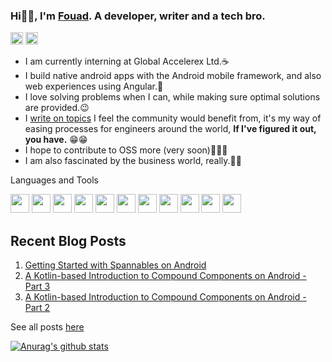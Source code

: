 ### Hi👋🏾, I'm <a href="https://portfolio-rho-two.vercel.app">Fouad</a>. A developer, writer and a tech bro.

<a href="https://twitter.com/olaolaore"><img src="https://github.com/OlaoreFouad/OlaoreFouad/tree/master/images/twitter.png" width="20" /></a>
<a href="https://linkedin.com/olaore-fouad"><img src="https://github.com/OlaoreFouad/OlaoreFouad/tree/master/images/linkedin.png" width="20" /></a>

- I am currently interning at Global Accelerex Ltd.☕
- I build native android apps with the Android mobile framework, and also web experiences using Angular.👤
- I love solving problems when I can, while making sure optimal solutions are provided.😉
- I <a href="https://medium.com/@olaolaore" target="_blank">write on topics</a> I feel the community would benefit from, it's my way of easing processes for engineers around the world, **If I've figured it out, you have.** 😁😁
- I hope to contribute to OSS more (very soon)🎉🎉🎉
- I am also fascinated by the business world, really.👴🏾

Languages and Tools

<code><img src="https://github.com/OlaoreFouad/OlaoreFouad/tree/master/images/android.png" width="30" /></code>
<code><img src="https://github.com/OlaoreFouad/OlaoreFouad/tree/master/images/angular.png" width="30" /></code>
<code><img src="https://github.com/OlaoreFouad/OlaoreFouad/tree/master/images/firebase.png" width="30" /></code>
<code><img src="https://github.com/OlaoreFouad/OlaoreFouad/tree/master/images/github.png" width="30" /></code>
<code><img src="https://github.com/OlaoreFouad/OlaoreFouad/tree/master/images/java.png" width="30" /></code>
<code><img src="https://github.com/OlaoreFouad/OlaoreFouad/tree/master/images/javascript.png" width="30" /></code>
<code><img src="https://github.com/OlaoreFouad/OlaoreFouad/tree/master/images/jira.png" width="30" /></code>
<code><img src="https://github.com/OlaoreFouad/OlaoreFouad/tree/master/images/kotlin.png" width="30" /></code>
<code><img src="https://github.com/OlaoreFouad/OlaoreFouad/tree/master/images/trello.png" width="30" /></code>
<code><img src="https://github.com/OlaoreFouad/OlaoreFouad/tree/master/images/typescript.png" width="30" /></code>
<code><img src="https://github.com/OlaoreFouad/OlaoreFouad/tree/master/images/visualstudio.svg" width="30" /></code>

## Recent Blog Posts
1. <a href="https://medium.com/@olaolaore/getting-started-with-spannables-on-android-46a051d484ec" target="_blank">Getting Started with Spannables on Android</a>
2. <a href="https://medium.com/android-dev-hacks/a-kotlin-based-introduction-to-compound-components-on-android-part-3-eeb7c9250392" target="_blank">A Kotlin-based Introduction to Compound Components on Android - Part 3</a>
3. <a href="https://medium.com/android-dev-hacks/a-kotlin-based-introduction-to-compound-components-on-android-part-2-f33d7179b5c8" target="_blank">A Kotlin-based Introduction to Compound Components on Android - Part 2</a>

See all posts <a href="https://medium.com/@olaolaore">here</a>

[![Anurag's github stats](https://github-readme-stats.vercel.app/api?username=OlaoreFouad&count_private=true)](https://github.com/anuraghazra/github-readme-stats)
